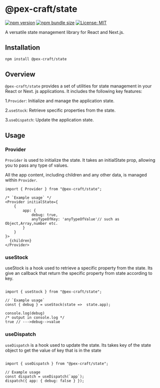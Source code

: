 # @pex-craft/state


[![npm version](https://img.shields.io/npm/v/@pex-craft/state)](https://www.npmjs.com/package/@pex-craft/state)
[![npm bundle size](https://img.shields.io/bundlephobia/min/@pex-craft/state)](https://bundlephobia.com/package/@pex-craft/state@1.0.0)
[![License: MIT](https://img.shields.io/badge/License-MIT-blue.svg)](https://github.com/Sufiyan-Ayoub/state/blob/main/LICENSE)


A versatile state management library for React and Next.js.

## Installation

```bash
npm install @pex-craft/state

```

## Overview

`@pex-craft/state` provides a set of utilities for state management in your React or Next.  js applications. It includes the following key features:

1.`Provider`: Initialize and manage the application state.

2.`useStock`: Retrieve specific properties from the state.

3.`useDispatch`: Update the application state.

## Usage
### Provider
`Provider` is used to initialize the state. It takes an initialState prop, allowing you to pass any type of values.

All the app content, including children and any other data, is managed within `Provider`.

```tsx
import { Provider } from "@pex-craft/state";

/* `Example usage` */
<Provider initialState={
    {
        app: {
            debug: true,
            anyTypeOfKey: 'anyTypeOfValue'// such as Object,Array,number etc.
        }
    }
}>
  {children}
</Provider>

```

### useStock

useStock is a hook used to retrieve a specific property from the state.
Its give an callback that return the specific property from state according to key.

```tsx

import { useStock } from "@pex-craft/state";

// `Example usage`
const { debug } = useStock(state =>  state.app);

console.log(debug)
/* output in console.log */ 
true // --->debug-->value

```

### useDispatch
`useDispatch` is a hook used to update the state.
Its takes key of the state object  to get the value of key that is in the state

```tsx

import { useDispatch } from "@pex-craft/state";

// Example usage
const dispatch = useDispatch(`app`);
dispatch({ app: { debug: false } });

```

